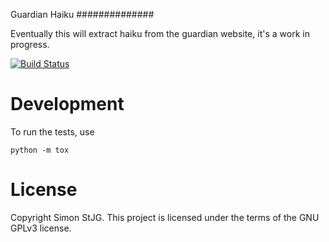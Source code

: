 Guardian Haiku
##############

Eventually this will extract haiku from the guardian website, it's a work in 
progress.

[![Build Status](https://travis-ci.org/SimonStJG/GuardianHaiku.svg?branch=master)](https://travis-ci.org/SimonStJG/GuardianHaiku)

# Development #

To run the tests, use 

	python -m tox 

# License #
Copyright Simon StJG.  This project is licensed under the terms of the GNU 
GPLv3 license.
